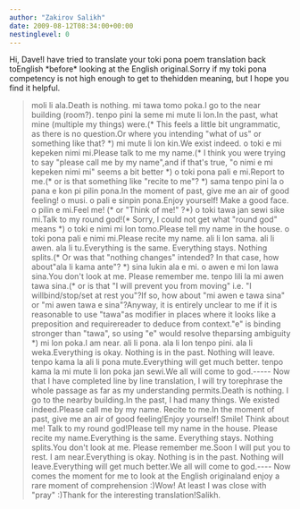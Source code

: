```yaml
---
author: "Zakirov Salikh"
date: 2009-08-12T08:34:00+00:00
nestinglevel: 0
---
```

Hi, Dave!I have tried to translate your toki pona poem translation back toEnglish \*before\* looking at the English original.Sorry if my toki pona competency is not high enough to get to thehidden meaning, but I hope you find it helpful.
> moli li ala.Death is nothing.
> mi tawa tomo poka.I go to the near building (room?).
> tenpo pini la seme mi mute li lon.In the past, what mine (multiple my things) were.(\* This feels a little bit ungrammatic, as there is no question.Or where you intending "what of us" or something like that? \*)
> mi mute li lon kin.We exist indeed.
> o toki e mi kepeken nimi mi.Please talk to me my name.(\* I think you were trying to say "please call me by my name",and if that's true, "o nimi e mi kepeken nimi mi" seems a bit better \*)
> o toki pona pali e mi.Report to me.(\* or is that something like "recite to me"? \*)
> sama tenpo pini la o pana e kon pi pilin pona.In the moment of past, give me an air of good feeling!
> o musi. o pali e sinpin pona.Enjoy yourself! Make a good face.
> o pilin e mi.Feel me! (\* or "Think of me!" ?\*)
> o toki tawa jan sewi sike mi.Talk to my round god!(\* Sorry, I could not get what "round god" means \*)
> o toki e nimi mi lon tomo.Please tell my name in the house.
> o toki pona pali e nimi mi.Please recite my name.
> ali li lon sama. ali li awen. ala li tu.Everything is the same. Everything stays. Nothing splits.(\* Or was that "nothing changes" intended? In that case, how about"ala li kama ante"? \*)
> sina lukin ala e mi. o awen e mi lon lawa sina.You don't look at me. Please remember me.
> tenpo lili la mi awen tawa sina.(\* or is that "I will prevent you from moving" i.e. "I willbind/stop/set at rest you"?If so, how about "mi awen e tawa sina" or "mi awen tawa e sina"?Anyway, it is entirely unclear to me if it is reasonable to use "tawa"as modifier in places where it looks like a preposition and requirereader to deduce from context."e" is binding stronger than "tawa", so using "e" would resolve theparsing ambiguity \*)
> mi lon poka.I am near.
> ali li pona. ala li lon tenpo pini. ala li weka.Everything is okay. Nothing is in the past. Nothing will leave.
> tenpo kama la ali li pona mute.Everything will get much better.
> tenpo kama la mi mute li lon poka jan sewi.We all will come to god.-----
Now that I have completed line by line translation, I will try torephrase the whole passage as far as my understanding permits.Death is nothing. I go to the nearby building.In the past, I had many things. We existed indeed.Please call me by my name. Recite to me.In the moment of past, give me an air of good feeling!Enjoy yourself! Smile! Think about me! Talk to my round god!Please tell my name in the house. Please recite my name.Everything is the same. Everything stays. Nothing splits.You don't look at me. Please remember me.Soon I will put you to rest. I am near.Everything is okay. Nothing is in the past. Nothing will leave.Everything will get much better.We all will come to god.----
Now comes the moment for me to look at the English originaland enjoy a rare moment of comprehension :)Wow! At least I was close with "pray" :)Thank for the interesting translation!Salikh.